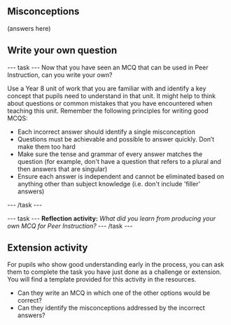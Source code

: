 ## Misconceptions

(answers here)

## Write your own question

--- task ---
Now that you have seen an MCQ that can be used in Peer Instruction, can you write your own?

Use a Year 8 unit of work that you are familiar with and identify a key concept that pupils need to understand in that unit. It might help to think about questions or common mistakes that you have encountered when teaching this unit. Remember the following principles for writing good MCQS:

+ Each incorrect answer should identify a single misconception
+ Questions must be achievable and possible to answer quickly. Don’t make them too hard
+ Make sure the tense and grammar of every answer matches the question (for example, don't have a question that refers to a plural and then answers that are singular)
+ Ensure each answer is independent and cannot be eliminated based on anything other than subject knowledge (i.e. don't include 'filler' answers)

--- /task ---

--- task ---
**Reflection activity:** *What did you learn from producing your own MCQ for Peer Instruction?*
--- /task ---

## Extension activity

For pupils who show good understanding early in the process, you can ask them to complete the task you have just done as a challenge or extension. You will find a template provided for this activity in the resources.
+ Can they write an MCQ in which one of the other options would be correct?
+ Can they identify the misconceptions addressed by the incorrect answers?
